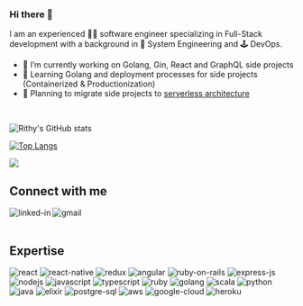 ### Hi there 👋

I am an experienced 👨‍💻 software engineer specializing in Full-Stack development with a background in 🤖 System Engineering and 🕹️ DevOps.

- 🔭 I’m currently working on Golang, Gin, React and GraphQL side projects
- 🌱 Learning Golang and deployment processes for side projects (Containerized & Productionization)
- 🤔 Planning to migrate side projects to [serverless architecture](https://serverless-stack.com/)

<br>

![Rithy's GitHub stats](https://github-readme-stats.vercel.app/api?username=rithyhuot&show_icons=true&theme=dracula&count_private=true)

[![Top Langs](https://github-readme-stats.vercel.app/api/top-langs/?username=rithyhuot&layout=compact)](https://github.com/anuraghazra/github-readme-stats)

![](https://github.com/rithyhuot/rithyhuot/blob/output/github-contribution-grid-snake.svg)

## Connect with me

[<img align="left" alt="linked-in" src="https://img.shields.io/badge/linkedin-%230077B5.svg?&style=for-the-badge&logo=linkedin&logoColor=white" />](https://www.linkedin.com/in/rithyhuot/)
[<img align="left" alt="gmail" src="https://img.shields.io/badge/Gmail-D14836?style=for-the-badge&logo=gmail&logoColor=white" />](rithybhuot@gmail.com)

<br>
<br>

## Expertise

<div>
<img align="justify" alt="react" src="https://img.shields.io/badge/react%20-%2320232a.svg?&style=for-the-badge&logo=react&logoColor=%2361DAFB" />
<img align="justify" alt="react-native" src="https://img.shields.io/badge/React_Native-20232A?style=for-the-badge&logo=react&logoColor=61DAFB" />
<img align="justify" alt="redux" src="https://img.shields.io/badge/Redux-593D88?style=for-the-badge&logo=redux&logoColor=white" />
<img align="justify" alt="angular" src="https://img.shields.io/badge/Angular-DD0031?style=for-the-badge&logo=angular&logoColor=white" />
<img align="justify" alt="ruby-on-rails" src="https://img.shields.io/badge/Ruby_on_Rails-CC0000?style=for-the-badge&logo=ruby-on-rails&logoColor=white" />
<img align="justify" alt="express-js" src="https://img.shields.io/badge/Express.js-404D59?style=for-the-badge" />
<img align="justify" alt="nodejs" src="https://img.shields.io/badge/node.js%20-%2343853D.svg?&style=for-the-badge&logo=node.js&logoColor=white" />
<img align="justify" alt="javascript" src="https://img.shields.io/badge/JavaScript-F7DF1E?style=for-the-badge&logo=javascript&logoColor=black" />
<img align="justify" alt="typescript" src="https://img.shields.io/badge/TypeScript-007ACC?style=for-the-badge&logo=typescript&logoColor=white" />
<img align="justify" alt="ruby" src="https://img.shields.io/badge/Ruby-CC342D?style=for-the-badge&logo=ruby&logoColor=white" />
<img align="justify" alt="golang" src="https://img.shields.io/badge/Go-00ADD8?style=for-the-badge&logo=go&logoColor=white" />
<img align="justify" alt="scala" src="https://img.shields.io/badge/Scala-DC322F?style=for-the-badge&logo=scala&logoColor=white" />
<img align="justify" alt="python" src="https://img.shields.io/badge/Python-14354C?style=for-the-badge&logo=python&logoColor=white" />
<img align="justify" alt="java" src="https://img.shields.io/badge/Java-ED8B00?style=for-the-badge&logo=java&logoColor=white" />
<img align="justify" alt="elixir" src="https://img.shields.io/badge/Elixir-4B275F?style=for-the-badge&logo=elixir&logoColor=white" />
<img align="justify" alt="postgre-sql" src="https://img.shields.io/badge/PostgreSQL-316192?style=for-the-badge&logo=postgresql&logoColor=white" />
<img align="justify" alt="aws" src="https://img.shields.io/badge/Amazon%20AWS-%23232F3E?logo=amazon-aws&logoColor=white&style=for-the-badge" />
<img align="justify" alt="google-cloud" src="https://img.shields.io/badge/Google_Cloud-4285F4?style=for-the-badge&logo=google-cloud&logoColor=white" />
<img align="justify" alt="heroku" src="https://img.shields.io/badge/Heroku-430098?style=for-the-badge&logo=heroku&logoColor=white" />
</div>
<!--
**RithyHuot/rithyhuot** is a ✨ _special_ ✨ repository because its `README.md` (this file) appears on your GitHub profile.

Here are some ideas to get you started:

- 🔭 I’m currently working on ...
- 🌱 I’m currently learning ...
- 👯 I’m looking to collaborate on ...
- 🤔 I’m looking for help with ...
- 💬 Ask me about ...
- 📫 How to reach me: ...
- 😄 Pronouns: ...
- ⚡ Fun fact: ...
  -->

